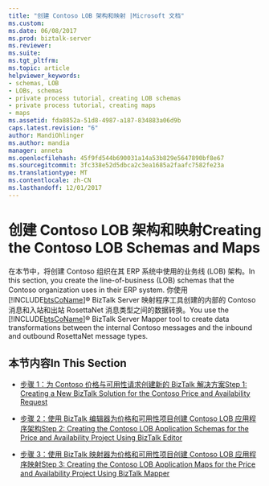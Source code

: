 ```yaml
---
title: "创建 Contoso LOB 架构和映射 |Microsoft 文档"
ms.custom: 
ms.date: 06/08/2017
ms.prod: biztalk-server
ms.reviewer: 
ms.suite: 
ms.tgt_pltfrm: 
ms.topic: article
helpviewer_keywords:
- schemas, LOB
- LOBs, schemas
- private process tutorial, creating LOB schemas
- private process tutorial, creating maps
- maps
ms.assetid: fda8852a-51d8-4987-a187-834883a06d9b
caps.latest.revision: "6"
author: MandiOhlinger
ms.author: mandia
manager: anneta
ms.openlocfilehash: 45f9fd544b690031a14a53b829e5647890bf8e67
ms.sourcegitcommit: 3fc338e52d5dbca2c3ea1685a2faafc7582fe23a
ms.translationtype: MT
ms.contentlocale: zh-CN
ms.lasthandoff: 12/01/2017
---
```

# <a name="creating-the-contoso-lob-schemas-and-maps"></a><span data-ttu-id="d5cac-102">创建 Contoso LOB 架构和映射</span><span class="sxs-lookup"><span data-stu-id="d5cac-102">Creating the Contoso LOB Schemas and Maps</span></span>
<span data-ttu-id="d5cac-103">在本节中，将创建 Contoso 组织在其 ERP 系统中使用的业务线 (LOB) 架构。</span><span class="sxs-lookup"><span data-stu-id="d5cac-103">In this section, you create the line-of-business (LOB) schemas that the Contoso organization uses in their ERP system.</span></span> <span data-ttu-id="d5cac-104">你使用[!INCLUDE[btsCoName](../../includes/btsconame-md.md)]® BizTalk Server 映射程序工具创建的内部的 Contoso 消息和入站和出站 RosettaNet 消息类型之间的数据转换。</span><span class="sxs-lookup"><span data-stu-id="d5cac-104">You use the [!INCLUDE[btsCoName](../../includes/btsconame-md.md)]® BizTalk Server Mapper tool to create data transformations between the internal Contoso messages and the inbound and outbound RosettaNet message types.</span></span>  
  
## <a name="in-this-section"></a><span data-ttu-id="d5cac-105">本节内容</span><span class="sxs-lookup"><span data-stu-id="d5cac-105">In This Section</span></span>  
  
-   [<span data-ttu-id="d5cac-106">步骤 1：为 Contoso 价格与可用性请求创建新的 BizTalk 解决方案</span><span class="sxs-lookup"><span data-stu-id="d5cac-106">Step 1: Creating a New BizTalk Solution for the Contoso Price and Availability Request</span></span>](../../adapters-and-accelerators/accelerator-rosettanet/step-1-create-new-biztalk-solution-for-contoso-price-and-availability-request.md)  
  
-   [<span data-ttu-id="d5cac-107">步骤 2：使用 BizTalk 编辑器为价格和可用性项目创建 Contoso LOB 应用程序架构</span><span class="sxs-lookup"><span data-stu-id="d5cac-107">Step 2: Creating the Contoso LOB Application Schemas for the Price and Availability Project Using BizTalk Editor</span></span>](../../adapters-and-accelerators/accelerator-rosettanet/step-2-create-contoso-lob-application-schema-for-price-and-availability.md)  
  
-   [<span data-ttu-id="d5cac-108">步骤 3：使用 BizTalk 映射器为价格和可用性项目创建 Contoso LOB 应用程序映射</span><span class="sxs-lookup"><span data-stu-id="d5cac-108">Step 3: Creating the Contoso LOB Application Maps for the Price and Availability Project Using BizTalk Mapper</span></span>](../../adapters-and-accelerators/accelerator-rosettanet/step-3-create-contoso-lob-application-map-for-price-and-availability-in-mapper.md)